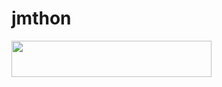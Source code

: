 # jmthon

<p align="left"><a href="https://heroku.com/deploy?template=https://github.com/soofe1/roz"> <img src="https://img.shields.io/badge/Deploy%20To%20Heroku-purple?style=for-the-badge&logo=heroku" width="320" height="58.45"/></a></p>
